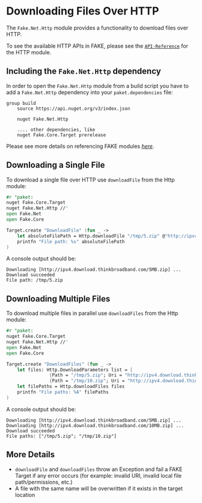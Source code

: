 # Downloading Files Over HTTP

The `Fake.Net.Http` module provides a functionality to download files over HTTP.

To see the available HTTP APIs in FAKE, please see the [`API-Reference`](/reference/fake-net-http.html) for the HTTP module.

## Including the `Fake.Net.Http` dependency

In order to open the `Fake.Net.Http` module from a build script you have to add a `Fake.Net.Http` dependency into your
`paket.dependencies` file:

```
group build
    source https://api.nuget.org/v3/index.json

    nuget Fake.Net.Http

    .... other dependencies, like
    nuget Fake.Core.Target prerelease
```

Please see more details on referencing FAKE modules [*here*](/guide/fake-modules.html).

## Downloading a Single File

To download a single file over HTTP use `downloadFile` from the Http module:

```fsharp
#r "paket:
nuget Fake.Core.Target
nuget Fake.Net.Http //"
open Fake.Net
open Fake.Core

Target.create "DownloadFile" (fun _ ->
    let absoluteFilePath = Http.downloadFile "/tmp/5.zip" @"http://ipv4.download.thinkbroadband.com/5MB.zip"
    printfn "File path: %s" absoluteFilePath
)
```

A console output should be:
```shell
Downloading [http://ipv4.download.thinkbroadband.com/5MB.zip] ...
Download succeeded
File path: /tmp/5.zip
```

## Downloading Multiple Files

To download multiple files in parallel use `downloadFiles` from the Http module:

```fsharp
#r "paket:
nuget Fake.Core.Target
nuget Fake.Net.Http //"
open Fake.Net
open Fake.Core

Target.create "DownloadFiles" (fun _ ->
    let files: Http.DownloadParameters list = [
                {Path = "/tmp/5.zip"; Uri = "http://ipv4.download.thinkbroadband.com/5MB.zip"};
                {Path = "/tmp/10.zip"; Uri = "http://ipv4.download.thinkbroadband.com/10MB.zip"}]
    let filePaths = Http.downloadFiles files
    printfn "File paths: %A" filePaths
)
```

A console output should be:

```shell
Downloading [http://ipv4.download.thinkbroadband.com/5MB.zip] ...
Downloading [http://ipv4.download.thinkbroadband.com/10MB.zip] ...
Download succeeded
File paths: ["/tmp/5.zip"; "/tmp/10.zip"]
```

## More Details

* `downloadFile` and `downloadFiles` throw an Exception and fail a FAKE Target if any error occurs (for example: invalid URI, invalid local file
   path/permissions, etc.)
* A file with the same name will be overwritten if it exists in the target location
